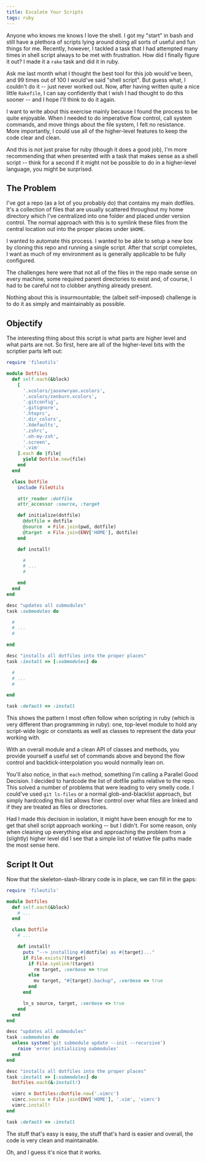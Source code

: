 ```yaml
---
title: Escalate Your Scripts
tags: ruby
---
```


Anyone who knows me knows I love the shell. I got my "start" in bash and 
still have a plethora of scripts lying around doing all sorts of useful 
and fun things for me. Recently, however, I tackled a task that I had 
attempted many times in shell script always to be met with frustration. 
How did I finally figure it out? I made it a `rake` task and did it in 
ruby.

Ask me last month what I thought the best tool for this job would've 
been, and 99 times out of 100 I would've said "shell script". But guess 
what, I couldn't do it -- just never worked out. Now, after having 
written quite a nice little `Rakefile`, I can say confidently that I 
wish I had thought to do this sooner -- and I hope I'll think to do it 
again.

I want to write about this exercise mainly because I found the process 
to be quite enjoyable. When I needed to do imperative flow control, call 
system commands, and move things about the file system, I felt no 
resistance. More importantly, I could use all of the higher-level 
features to keep the code clear and clean.

And this is not just praise for ruby (though it does a good job), I'm 
more recommending that when presented with a task that makes sense as a 
shell script -- think for a second if it might not be possible to do in 
a higher-level language, you might be surprised.

## The Problem

I've got a repo (as a lot of you probably do) that contains my main 
dotfiles. It's a collection of files that are usually scattered 
throughout my home directory which I've centralized into one folder and 
placed under version control. The normal approach with this is to 
symlink these files from the central location out into the proper places 
under `$HOME`.

I wanted to automate this process. I wanted to be able to setup a new 
box by cloning this repo and running a single script. After that script 
completes, I want as much of my environment as is generally applicable 
to be fully configured.

The challenges here were that not all of the files in the repo made 
sense on every machine, some required parent directories to exist and, 
of course, I had to be careful not to clobber anything already present.

Nothing about this is insurmountable; the (albeit self-imposed) 
challenge is to do it as simply and maintainably as possible.

## Objectify

The interesting thing about this script is what parts are higher level 
and what parts are not. So first, here are all of the higher-level bits 
with the scriptier parts left out:

```ruby 
require 'fileutils'

module Dotfiles
  def self.each(&block)
    [
      '.xcolors/jasonwryan.xcolors',
      '.xcolors/zenburn.xcolors',
      '.gitconfig',
      '.gitignore',
      '.htoprc',
      '.dir_colors',
      '.Xdefaults',
      '.zshrc',
      '.oh-my-zsh',
      '.screen',
      '.vim'
    ].each do |file|
      yield Dotfile.new(file)
    end
  end

  class Dotfile
    include FileUtils

    attr_reader :dotfile
    attr_accessor :source, :target

    def initialize(dotfile)
      @dotfile = dotfile
      @source  = File.join(pwd, dotfile)
      @target  = File.join(ENV['HOME'], dotfile)
    end

    def install!

      #
      # ...
      #

    end
  end
end

desc "updates all submodules"
task :submodules do

  #
  # ...
  #

end

desc "installs all dotfiles into the proper places"
task :install => [:submodules] do

  #
  # ...
  #

end

task :default => :install
```

This shows the pattern I most often follow when scripting in ruby (which 
is very different than programming in ruby): one, top-level module to 
hold any script-wide logic or constants as well as classes to represent 
the data your working with.

With an overall module and a clean API of classes and methods, you 
provide yourself a useful set of commands above and beyond the flow 
control and backtick-interpolation you would normally lean on.

You'll also notice, in that `each` method, something I'm calling a 
Parallel Good Decision. I decided to hardcode the list of dotfile paths 
relative to the repo. This solved a number of problems that were leading 
to very smelly code. I could've used `git ls-files` or a normal 
glob-and-blacklist approach, but simply hardcoding this list allows 
finer control over what files are linked and if they are treated as 
files or directories.

Had I made this decision in isolation, it might have been enough for me 
to get that shell script approach working -- but I didn't. For some 
reason, only when cleaning up everything else and approaching the 
problem from a (slightly) higher level did I see that a simple list of 
relative file paths made the most sense here.

## Script It Out

Now that the skeleton-slash-library code is in place, we can fill in the 
gaps:

```ruby 
require 'fileutils'

module Dotfiles
  def self.each(&block)
    # ... 
  end

  class Dotfile
    # ...

    def install!
      puts "--> installing #{dotfile} as #{target}..."
      if File.exists?(target)
        if File.symlink?(target)
          rm target, :verbose => true
        else
          mv target, "#{target}.backup", :verbose => true
        end
      end

      ln_s source, target, :verbose => true
    end
  end
end

desc "updates all submodules"
task :submodules do
  unless system('git submodule update --init --recursive')
    raise 'error initializing submodules'
  end
end

desc "installs all dotfiles into the proper places"
task :install => [:submodules] do
  Dotfiles.each(&:install!)

  vimrc = Dotfiles::Dotfile.new('.vimrc')
  vimrc.source = File.join(ENV['HOME'], '.vim', 'vimrc')
  vimrc.install!
end

task :default => :install
```

The stuff that's easy is easy, the stuff that's hard is easier and 
overall, the code is very clean and maintainable.

Oh, and I guess it's nice that it works.
